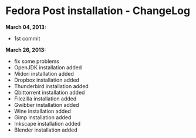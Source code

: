 Fedora Post installation - ChangeLog
====================================

**March 04, 2013:**
* 1st commit

**March 26, 2013:**
* fix some problems
* OpenJDK installation added
* Midori installation added
* Dropbox installation added
* Thunderbird installation added
* Qbittorrent installation added
* Filezilla installation added
* Gwibber installation added
* Wine installation added
* Gimp installation added
* Inkscape installation added
* Blender installation added